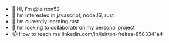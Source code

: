 - 👋 Hi, I’m @leirton52
- 👀 I’m interested in javascript, nodeJS, rust
- 🌱 I’m currently learning rust
- 💞️ I’m looking to collaborate on my personal project
- 📫 How to reach me linkedin.com/in/leirton-freitas-8583341a4

<!---
leirton52/leirton52 is a ✨ special ✨ repository because its `README.md` (this file) appears on your GitHub profile.
You can click the Preview link to take a look at your changes.
--->
